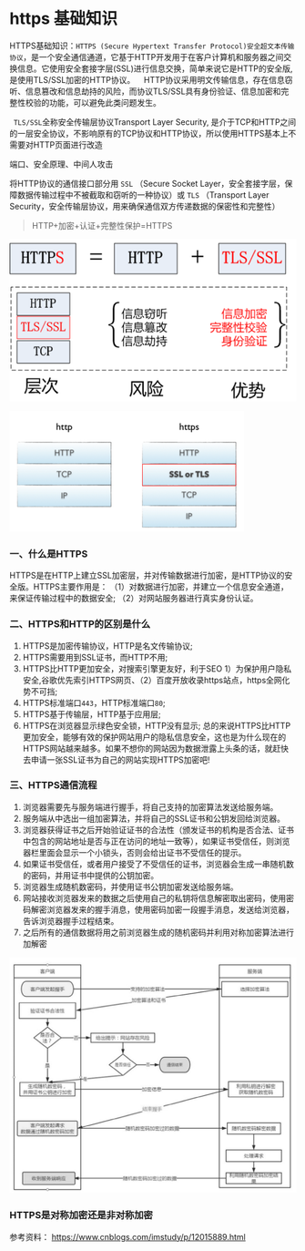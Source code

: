 # https 基础知识

 HTTPS基础知识：`HTTPS (Secure Hypertext Transfer Protocol)安全超文本传输协议`，是一个安全通信通道，它基于HTTP开发用于在客户计算机和服务器之间交换信息。它使用安全套接字层(SSL)进行信息交换，简单来说它是HTTP的安全版,是使用TLS/SSL加密的HTTP协议。    HTTP协议采用明文传输信息，存在信息窃听、信息篡改和信息劫持的风险，而协议TLS/SSL具有身份验证、信息加密和完整性校验的功能，可以避免此类问题发生。

` TLS/SSL`全称安全传输层协议Transport Layer Security, 是介于TCP和HTTP之间的一层安全协议，不影响原有的TCP协议和HTTP协议，所以使用HTTPS基本上不需要对HTTP页面进行改造

端口、安全原理、中间人攻击

将HTTP协议的通信接口部分用 `SSL` （Secure Socket Layer，安全套接字层，保障数据传输过程中不被截取和窃听的一种协议）或 `TLS` （Transport Layer Security，安全传输层协议，用来确保通信双方传递数据的保密性和完整性）

> HTTP+加密+认证+完整性保护=HTTPS

![ddd.jpeg](../img/img47.png)

![ddd.jpeg](../img/img48.png)

### 一、什么是HTTPS
HTTPS是在HTTP上建立SSL加密层，并对传输数据进行加密，是HTTP协议的安全版。HTTPS主要作用是：
（1）对数据进行加密，并建立一个信息安全通道，来保证传输过程中的数据安全;
（2）对网站服务器进行真实身份认证。

### 二、HTTPS和HTTP的区别是什么

1. HTTPS是加密传输协议，HTTP是名文传输协议;
2. HTTPS需要用到SSL证书，而HTTP不用;
3. HTTPS比HTTP更加安全，对搜索引擎更友好，利于SEO 1）为保护用户隐私安全,谷歌优先索引HTTPS网页、（2）百度开放收录https站点，https全网化势不可挡;
4. HTTPS标准端口`443`，HTTP标准端口`80`;
5. HTTPS基于传输层，HTTP基于应用层;
6. HTTPS在浏览器显示绿色安全锁，HTTP没有显示;
总的来说HTTPS比HTTP更加安全，能够有效的保护网站用户的隐私信息安全，这也是为什么现在的HTTPS网站越来越多。如果不想你的网站因为数据泄露上头条的话，就赶快去申请一张SSL证书为自己的网站实现HTTPS加密吧!


### 三、HTTPS通信流程

1. 浏览器需要先与服务端进行握手，将自己支持的加密算法发送给服务端。
2. 服务端从中选出一组加密算法，并将自己的SSL证书和公钥发回给浏览器。
3. 浏览器获得证书之后开始验证证书的合法性（颁发证书的机构是否合法、证书中包含的网站地址是否与正在访问的地址一致等），如果证书受信任，则浏览器栏里面会显示一个小锁头，否则会给出证书不受信任的提示。
4. 如果证书受信任，或者用户接受了不受信任的证书，浏览器会生成一串随机数的密码，并用证书中提供的公钥加密。
5. 浏览器生成随机数密码，并使用证书公钥加密发送给服务端。
6. 网站接收浏览器发来的数据之后使用自己的私钥将信息解密取出密码，使用密码解密浏览器发来的握手消息，使用密码加密一段握手消息，发送给浏览器，告诉浏览器握手过程结束。
7. 之后所有的通信数据将用之前浏览器生成的随机密码并利用对称加密算法进行加解密

![asdf](../img/img15.png )

### HTTPS是对称加密还是非对称加密
参考资料： https://www.cnblogs.com/imstudy/p/12015889.html